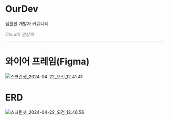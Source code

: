 # OurDev
심플한 개발자 커뮤니티

<em style="color: gray">Cloud3 임상혁</em>

<hr>

# 와이어 프레임(Figma)

![스크린샷_2024-04-22_오전_12.41.41](/uploads/3f3a2d2ea4e3673fae0653446723c8d3/스크린샷_2024-04-22_오전_12.41.41.png)

# ERD
![스크린샷_2024-04-22_오전_12.46.56](/uploads/040e35fd7b13dea6b5f443e7d575d21b/스크린샷_2024-04-22_오전_12.46.56.png)